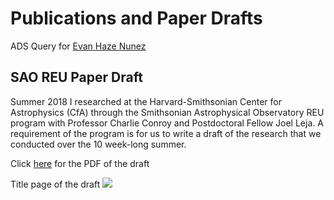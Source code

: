# Publications and Paper Drafts

ADS Query for [Evan Haze Nunez](https://ui.adsabs.harvard.edu/#search/q=%20%20author%3A%22Haze%20Nunez%2C%20Evan%22&sort=date%20desc%2C%20bibcode%20desc&p_=0)

## SAO REU Paper Draft 

Summer 2018 I researched at the Harvard-Smithsonian Center for Astrophysics (CfA) through the Smithsonian Astrophysical Observatory REU program with Professor Charlie Conroy and Postdoctoral Fellow Joel Leja. A requirement of the program is for us to write a draft of the research that we conducted over the 10 week-long summer. 

Click [here](https://evanhazey.github.io/evanhazenunez/Graphics/Nunez_SAO_REU_Final.pdf) for the PDF of the draft

Title page of the draft
<img src="https://evanhazey.github.io/evanhazenunez/Graphics/Nunez_SAO_REU_Final.png">
